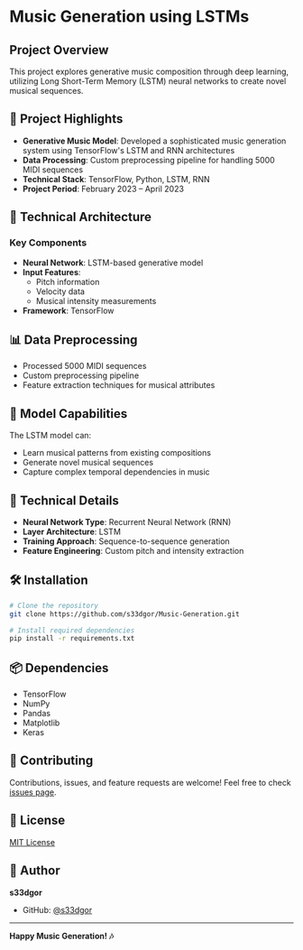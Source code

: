 # Music Generation using LSTMs

## Project Overview

This project explores generative music composition through deep learning, utilizing Long Short-Term Memory (LSTM) neural networks to create novel musical sequences.

## 🎵 Project Highlights

- **Generative Music Model**: Developed a sophisticated music generation system using TensorFlow's LSTM and RNN architectures
- **Data Processing**: Custom preprocessing pipeline for handling 5000 MIDI sequences
- **Technical Stack**: TensorFlow, Python, LSTM, RNN
- **Project Period**: February 2023 – April 2023

## 🔧 Technical Architecture

### Key Components
- **Neural Network**: LSTM-based generative model
- **Input Features**: 
  - Pitch information
  - Velocity data
  - Musical intensity measurements
- **Framework**: TensorFlow

## 📊 Data Preprocessing

- Processed 5000 MIDI sequences
- Custom preprocessing pipeline
- Feature extraction techniques for musical attributes

## 🚀 Model Capabilities

The LSTM model can:
- Learn musical patterns from existing compositions
- Generate novel musical sequences
- Capture complex temporal dependencies in music

## 🔬 Technical Details

- **Neural Network Type**: Recurrent Neural Network (RNN)
- **Layer Architecture**: LSTM
- **Training Approach**: Sequence-to-sequence generation
- **Feature Engineering**: Custom pitch and intensity extraction

## 🛠 Installation

```bash
# Clone the repository
git clone https://github.com/s33dgor/Music-Generation.git

# Install required dependencies
pip install -r requirements.txt
```

## 📦 Dependencies

- TensorFlow
- NumPy
- Pandas
- Matplotlib
- Keras


## 🤝 Contributing

Contributions, issues, and feature requests are welcome! Feel free to check [issues page](https://github.com/s33dgor/Music-Generation/issues).

## 📝 License

[MIT License](LICENSE)

## 👤 Author

**s33dgor**

- GitHub: [@s33dgor](https://github.com/s33dgor)

---

**Happy Music Generation! 🎶**
